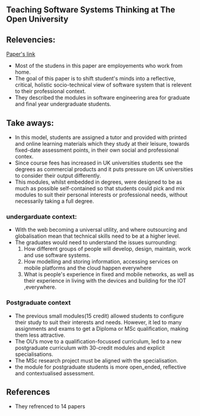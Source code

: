 ## Teaching Software Systems Thinking at The Open University

## Relevencies:

[Paper's link](https://ieeexplore.ieee.org/document/7202978") 

- Most of the studens in this paper are employements who work from home.
- The goal of this paper is to shift student's minds into a reflective, critical, holistic socio-technical view of software system that is relevent to their professional context.
- They described the modules in software engineering area for graduate and final year undergraduate students.


## Take aways:

- In this model, students are assigned a tutor and provided with printed and online learning materials which they study at their leisure, towards fixed-date assessment points, in their own social and professional contex.
- Since course fees has increased in UK universities students see the degrees as commercial products and it puts pressure on UK universities to consider their output differently.
- This modules, whilst embedded in degrees, were designed to be as much as possible self-contained so that students could pick
and mix modules to suit their personal interests or professional needs, without necessarily taking a full degree.

### undergarduate context:

- With the web becoming a universal utility, and where outsourcing and globalisation mean that technical skills need to be at a higher level.
- The graduates would need to understand the issues surrounding:
    1. How different groups of people will develop, design, maintain, work and use software systems.
    2. How modelling and storing information, accessing services on mobile platforms and the cloud happen everywhere
    3. What is people's experience in fixed and mobile networks, as well as their experience in living with the devices and building for the IOT
    ,everywhere.

### Postgraduate context

-  The previous small modules(15 credit) allowed students to configure their study to suit their interests and needs. However, it led to many assignments and exams to get a Diploma or MSc qualification, making them less attractive.
- The OU’s move to a qualification-focussed curriculum, led to a new postgraduate curriculum with 30-credit modules and explicit specialisations.
- The MSc research project must be aligned with the specialisation.
- the module for postgraduate students is more open_ended, reflective and contextualised assessment.


## References

- They refrenced to 14 papers

